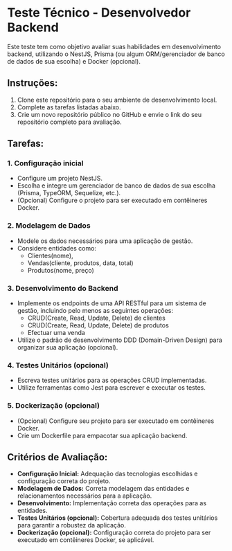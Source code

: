# Teste Técnico - Desenvolvedor Backend

Este teste tem como objetivo avaliar suas habilidades em desenvolvimento backend, utilizando o NestJS, Prisma (ou algum ORM/gerenciador de banco de dados de sua escolha) e Docker (opcional).

## Instruções:

1. Clone este repositório para o seu ambiente de desenvolvimento local.
2. Complete as tarefas listadas abaixo.
3. Crie um novo repositório público no GitHub e envie o link do seu repositório completo para avaliação.

## Tarefas:

### 1. Configuração inicial

- Configure um projeto NestJS.
- Escolha e integre um gerenciador de banco de dados de sua escolha (Prisma, TypeORM, Sequelize, etc.).
- (Opcional) Configure o projeto para ser executado em contêineres Docker.

### 2. Modelagem de Dados

- Modele os dados necessários para uma aplicação de gestão.
- Considere entidades como:
    - Clientes(nome), 
    - Vendas(cliente, produtos, data, total)
    - Produtos(nome, preço)

### 3. Desenvolvimento do Backend

- Implemente os endpoints de uma API RESTful para um sistema de gestão, incluindo pelo menos as seguintes operações:
    - CRUD(Create, Read, Update, Delete) de clientes
    - CRUD(Create, Read, Update, Delete) de produtos
    - Efectuar uma venda
- Utilize o padrão de desenvolvimento DDD (Domain-Driven Design) para organizar sua aplicação (opcional).

### 4. Testes Unitários (opcional)

- Escreva testes unitários para as operações CRUD implementadas.
- Utilize ferramentas como Jest para escrever e executar os testes.

### 5. Dockerização (opcional)

- (Opcional) Configure seu projeto para ser executado em contêineres Docker.
- Crie um Dockerfile para empacotar sua aplicação backend.

## Critérios de Avaliação:

- **Configuração Inicial:** Adequação das tecnologias escolhidas e configuração correta do projeto.
- **Modelagem de Dados:** Correta modelagem das entidades e relacionamentos necessários para a aplicação.
- **Desenvolvimento:** Implementação correta das operações para as entidades.
- **Testes Unitários (opcional):** Cobertura adequada dos testes unitários para garantir a robustez da aplicação.
- **Dockerização (opcional):** Configuração correta do projeto para ser executado em contêineres Docker, se aplicável.
